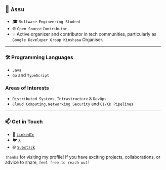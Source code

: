 ## 👋 `Assu`
- 🎓 `Software Engineering Student`
- 🌐 `Open Source` `Contributor` 
- 💡 Active organizer and contributor in tech communities, particularly as `Google Developer Group Kinshasa` Organiser.
---

### 🛠️ Programming Languages
- `Java`
- `Go` and `TypeScript`

### Areas of Interests
- `Distributed Systems`, `Infrastructure` & `DevOps`
- `Cloud Computing`, `Networking Security` and `CI/CD Pipelines`
---

### 📫 Get in Touch

- 💼 [`LinkedIn`](https://www.linkedin.com/in/assu2000)  
- 🐦 [`X`](https://twitter.com/assu_2000)  
- 🌐 [`Substack`](https://assu2000.substack.com/)

`Thanks` for visiting my profile! If you have exciting projects, collaborations, or advice to share, `feel free to reach out`!
